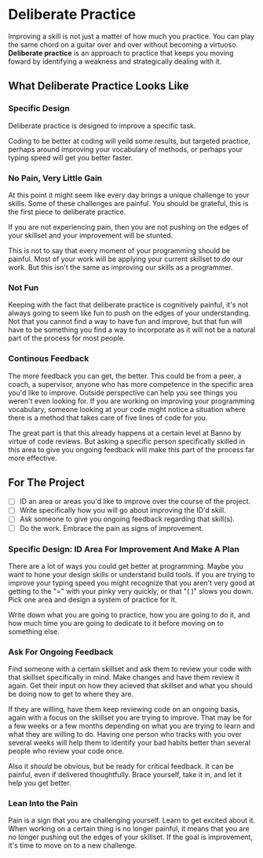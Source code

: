 # Deliberate Practice

Improving a skill is not just a matter of how much you practice. You can play the same chord on a guitar over and over without becoming a virtuoso. **Deliberate practice** is an approach to practice that keeps you moving foward by identifying a weakness and strategically dealing with it.

## What Deliberate Practice Looks Like

### Specific Design

Deliberate practice is designed to improve a specific task.

Coding to be better at coding will yeild some results, but targeted practice, perhaps around improving your vocabulary of methods, or perhaps your typing speed will get you better faster.

### No Pain, Very Little Gain

At this point it might seem like every day brings a unique challenge to your skills. Some of these challenges are painful. You should be grateful, this is the first piece to deliberate practice.

If you are not experiencing pain, then you are not pushing on the edges of your skillset and your improvement will be stunted.

This is not to say that every moment of your programming should be painful. Most of your work will be applying your current skillset to do our work. But this isn't the same as improving our skills as a programmer.

### Not Fun

Keeping with the fact that deliberate practice is cognitively painful, it's not always going to seem like fun to push on the edges of your understanding. Not that you cannot find a way to have fun and improve, but that fun will have to be something you find a way to incorporate as it will not be a natural part of the process for most people.

### Continous Feedback

The more feedback you can get, the better. This could be from a peer, a coach, a supervisor, anyone who has more competence in the specific area you'd like to improve. Outside perspective can help you see things you weren't even looking for. If you are working on improving your programming vocabulary, someone looking at your code might notice a situation where there is a method that takes care of five lines of code for you.

The great part is that this already happens at a certain level at Banno by virtue of code reviews. But asking a specific person specifically skilled in this area to give you ongoing feedback will make this part of the process far more effective.

## For The Project

- [ ] ID an area or areas you'd like to improve over the course of the project.
- [ ] Write specifically how you will go about improving the ID'd skill.
- [ ] Ask someone to give you ongoing feedback regarding that skill(s).
- [ ] Do the work. Embrace the pain as signs of improvement.

### Specific Design: ID Area For Improvement And Make A Plan

There are a lot of ways you could get better at programming. Maybe you want to hone your design skills or understand build tools. If you are trying to improve your typing speed you might recognize that you aren't very good at getting to the "=" with your pinky very quickly, or that "( )" slows you down. Pick one area and design a system of practice for it.

Write down what you are going to practice, how you are going to do it, and how much time you are going to dedicate to it before moving on to something else.

### Ask For Ongoing Feedback

Find someone with a certain skillset and ask them to review your code with that skillset specifically in mind. Make changes and have them review it again. Get their input on how they acieved that skillset and what you should be doing now to get to where they are.

If they are willing, have them keep reviewing code on an ongoing basis, again with a focus on the skillset you are trying to improve. That may be for a few weeks or a few months depending on what you are trying to learn and what they are willing to do. Having one person who tracks with you over several weeks will help them to identify your bad habits better than several people who review your code once.

Also it _should_ be obvious, but be ready for critical feedback. It can be painful, even if delivered thoughtfully. Brace yourself, take it in, and let it help you get better.

### Lean Into the Pain

Pain is a sign that you are challenging yourself. Learn to get excited about it. When working on a certain thing is no longer painful, it means that you are no longer pushing out the edges of your skillset. If the goal is improvement, it's time to move on to a new challenge.
